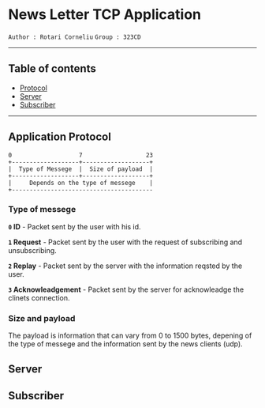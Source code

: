 # News Letter TCP Application

`Author : Rotari Corneliu` `Group : 323CD`

***

## Table of contents

- [Protocol](#application-protocol)
- [Server](#server)
- [Subscriber](#subscriber)

***

## Application Protocol

```protocol
0                   7                  23
+-------------------+-------------------+
|  Type of Messege  |  Size of payload  |
+-------------------+-------------------+
|     Depends on the type of messege    |
+----------------------------------------
```

### Type of messege

**`0` ID** - Packet sent by the user with his id.

**`1` Request** - Packet sent by the user with the request of subscribing and unsubscribing.

**`2` Replay** - Packet sent by the server with the information reqsted by the user.

**`3` Acknowleadgement** - Packet sent by the server for acknowleadge the clinets connection.

### Size and payload

The payload is information that can vary from 0 to 1500 bytes, depening of the type of messege and the information sent by the news clients (udp).

## Server

## Subscriber
